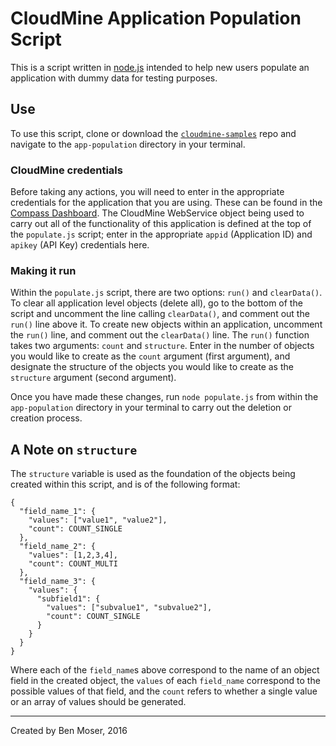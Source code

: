 # CloudMine Application Population Script

This is a script written in [node.js]('https://nodejs.org/en/') intended to help new users populate an application with dummy data for testing purposes.

## Use

To use this script, clone or download the [`cloudmine-samples`]('https://github.com/pbenmoser4/cloudmine-samples') repo and navigate to the `app-population` directory in your terminal.

### CloudMine credentials

Before taking any actions, you will need to enter in the appropriate credentials for the application that you are using. These can be found in the [Compass Dashboard]('https://compass.cloudmine.io/dashboard/#/'). The CloudMine WebService object being used to carry out all of the functionality of this application is defined at the top of the `populate.js` script; enter in the appropriate `appid` (Application ID) and `apikey` (API Key) credentials here.

### Making it run

Within the `populate.js` script, there are two options: `run()` and `clearData()`. To clear all application level objects (delete all), go to the bottom of the script and uncomment the line calling `clearData()`, and comment out the `run()` line above it. To create new objects within an application, uncomment the `run()` line, and comment out the `clearData()` line. The `run()` function takes two arguments: `count` and `structure`. Enter in the number of objects you would like to create as the `count` argument (first argument), and designate the structure of the objects you would like to create as the `structure` argument (second argument).

Once you have made these changes, run `node populate.js` from within the `app-population` directory in your terminal to carry out the deletion or creation process.

## A Note on `structure`

The `structure` variable is used as the foundation of the objects being created within this script, and is of the following format:

```
{
  "field_name_1": {
    "values": ["value1", "value2"],
    "count": COUNT_SINGLE
  },
  "field_name_2": {
    "values": [1,2,3,4],
    "count": COUNT_MULTI
  },
  "field_name_3": {
    "values": {
      "subfield1": {
        "values": ["subvalue1", "subvalue2"],
        "count": COUNT_SINGLE
      }
    }
  }
}
```

Where each of the `field_name`s above correspond to the name of an object field in the created object, the `values` of each `field_name` correspond to the possible values of that field, and the `count` refers to whether a single value or an array of values should be generated. 

---------

Created by Ben Moser, 2016

